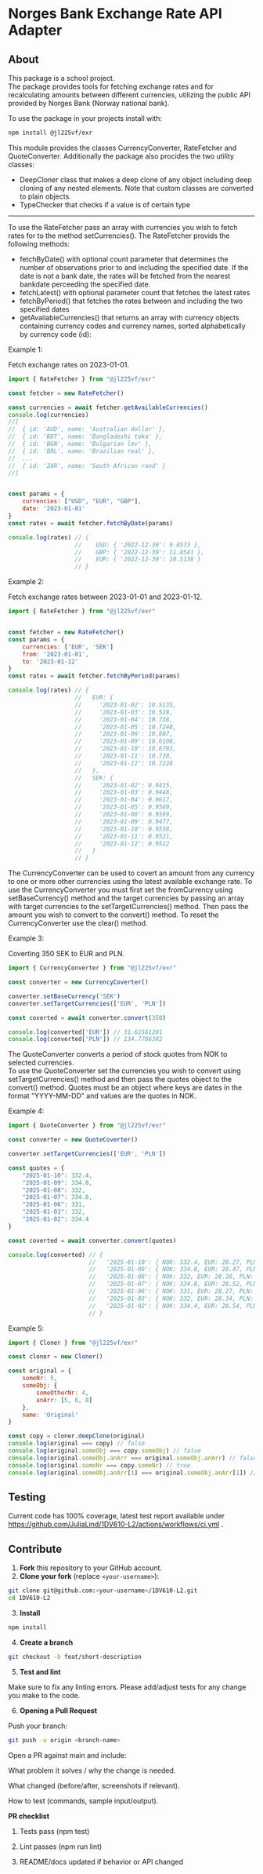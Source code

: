 # Norges Bank Exchange Rate API Adapter

## About

This package is a school project.  
The package provides tools for fetching exchange rates and for recalculating amounts between different currencies, utilizing the public API provided by Norges Bank (Norway national bank).  

To use the package in your projects install with:  

```bash
npm install @jl225vf/exr   

```


This module provides the classes CurrencyConverter, RateFetcher and QuoteConverter.  Additionally the package also procides the two utility classes: 
- DeepCloner class that makes a deep clone of any object including deep cloning of any nested elements. Note that custom classes are converted to plain objects.
- TypeChecker that checks if a value is of certain type

---------------------

To use the RateFetcher pass an array with currencies you wish to fetch rates for to the method setCurrencies().  The RateFetcher provids the following methods:
- fetchByDate() with optional count parameter that determines the number of observations prior to and including the specified date.  If the date is not a bank date, the rates will be fetched from the nearest bankdate perceeding the specified date.  
- fetchLatest() with optional parameter count that fetches the latest rates  
- fetchByPeriod() that fetches the rates between and including the two specified dates
- getAvailableCurrencies() that returns an array with currency objects containing currency codes and currency names, sorted alphabetically by currency code (id):

 

Example 1:  

Fetch exchange rates on 2023-01-01.

```js
import { RateFetcher } from "@jl225vf/exr"

const fetcher = new RateFetcher()

const currencies = await fetcher.getAvailableCurrencies()
console.log(currencies)
//[
//  { id: 'AUD', name: 'Australian dollar' },
//  { id: 'BDT', name: 'Bangladeshi taka' },
//  { id: 'BGN', name: 'Bulgarian lev' },
//  { id: 'BRL', name: 'Brazilian real' },
//  ...
//  { id: 'ZAR', name: 'South African rand' }
//]


const params = {
    currencies: ["USD", "EUR", "GBP"],
    date: '2023-01-01'
}
const rates = await fetcher.fetchByDate(params)

console.log(rates) // {
                   //    USD: { '2022-12-30': 9.8573 },
                   //    GBP: { '2022-12-30': 11.8541 },
                   //    EUR: { '2022-12-30': 10.5138 }
                   // }

```

Example 2:  

Fetch exchange rates between 2023-01-01 and 2023-01-12.

```js
import { RateFetcher } from "@jl225vf/exr"


const fetcher = new RateFetcher()
const params = {
    currencies: ['EUR', 'SEK']
    from: '2023-01-01',
    to: '2023-01-12'
}
const rates = await fetcher.fetchByPeriod(params)

console.log(rates) // {
                   //   EUR: {
                   //     '2023-01-02': 10.5135,
                   //     '2023-01-03': 10.528,
                   //     '2023-01-04': 10.738,
                   //     '2023-01-05': 10.7248,
                   //     '2023-01-06': 10.807,
                   //     '2023-01-09': 10.6108,
                   //     '2023-01-10': 10.6785,
                   //     '2023-01-11': 10.738,
                   //     '2023-01-12': 10.7228
                   //   },
                   //   SEK: {
                   //     '2023-01-02': 0.9415,
                   //     '2023-01-03': 0.9448,
                   //     '2023-01-04': 0.9617,
                   //     '2023-01-05': 0.9589,
                   //     '2023-01-06': 0.9599,
                   //     '2023-01-09': 0.9477,
                   //     '2023-01-10': 0.9538,
                   //     '2023-01-11': 0.9521,
                   //     '2023-01-12': 0.9512
                   //   }
                   // }

```


  
The CurrencyConverter can be used to covert an amount from any currency to one or more other currencies using the latest available exchange rate.  To use the CurrencyConverter you must first set the fromCurrency using setBaseCurrency() method and the target currencies by passing an array with target currencies to the setTargetCurrencies() method. Then pass the amount you wish to convert to the convert() method. To reset the CurrencyConverter use the clear() method.
  

Example 3:  

Coverting 350 SEK to EUR and PLN.

```js
import { CurrencyConverter } from "@jl225vf/exr"

const converter = new CurrencyCoverter()

converter.setBaseCurrency('SEK')
converter.setTargetCurrencies(['EUR', 'PLN'])

const coverted = await converter.convert(350)

console.log(converted['EUR']) // 31.61561201
console.log(converted['PLN']) // 134.7786382

``` 

The QuoteConverter converts a period of stock quotes from NOK to selected currencies.  
To use the QuoteConverter set the currencies you wish to convert using setTargetCurrencies() method and then pass the quotes object to the convert() method. Quotes must be an object where keys are dates in the format "YYYY-MM-DD" and values are the quotes in NOK.  

Example 4:

```js
import { QuoteConverter } from "@jl225vf/exr"

const converter = new QuoteCoverter()

converter.setTargetCurrencies(['EUR', 'PLN'])

const quotes = {
    "2025-01-10": 332.4,
    "2025-01-09": 334.8,
    "2025-01-08": 332,
    "2025-01-07": 334.8,
    "2025-01-06": 331,
    "2025-01-03": 332,
    "2025-01-02": 334.4
}

const coverted = await converter.convert(quotes)

console.log(converted) // {
                       //   '2025-01-10': { NOK: 332.4, EUR: 28.27, PLN: 120.61 },
                       //   '2025-01-09': { NOK: 334.8, EUR: 28.47, PLN: 121.63 },
                       //   '2025-01-08': { NOK: 332, EUR: 28.28, PLN: 120.96 },
                       //   '2025-01-07': { NOK: 334.8, EUR: 28.52, PLN: 121.45 },
                       //   '2025-01-06': { NOK: 331, EUR: 28.27, PLN: 120.19 },
                       //   '2025-01-03': { NOK: 332, EUR: 28.34, PLN: 121.1 },
                       //   '2025-01-02': { NOK: 334.4, EUR: 28.54, PLN: 122.01 }
                       // }


``` 

Example 5:  

```js
import { Cloner } from "@jl225vf/exr"

const cloner = new Cloner()

const original = {
    someNr: 5,
    someObj: {
        someOtherNr: 4,
        anArr: [5, 6, 8]
    },
    name: 'Original'
}

const copy = cloner.deepClone(original)
console.log(original === copy) // false
console.log(original.someObj === copy.someObj) // false
console.log(original.someObj.anArr === original.someObj.anArr) // false
console.log(original.someNr === copy.someNr) // true
console.log(original.someObj.anArr[1] === original.someObj.anArr[1]) // true
```

## Testing

Current code has 100% coverage, latest test report available under https://github.com/JuliaLind/1DV610-L2/actions/workflows/ci.yml .  

## Contribute  

1. **Fork** this repository to your GitHub account.
2. **Clone your fork** (replace `<your-username>`):

```bash
git clone git@github.com:<your-username>/1DV610-L2.git
cd 1DV610-L2
```
3. **Install**
```bash
npm install
```

4. **Create a branch**

```bash
git checkout -b feat/short-description
```

5. **Test and lint**

Make sure to fix any linting errors. Please add/adjust tests for any change you make to the code.

6. **Opening a Pull Request**

Push your branch:

```bash
git push -u origin <branch-name>
```
  
Open a PR against main and include:  
  
What problem it solves / why the change is needed.  
  
What changed (before/after, screenshots if relevant).  
  
How to test (commands, sample input/output).  
  
**PR checklist**  
  
1. Tests pass (npm test)  

2. Lint passes (npm run lint)

3. README/docs updated if behavior or API changed
